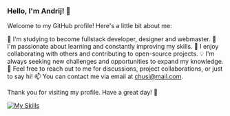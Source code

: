 ### Hello, I'm Andrij! 👋
Welcome to my GitHub profile! Here's a little bit about me:

🔭 I'm studying to become fullstack developer, designer and webmaster.
🌱 I'm passionate about learning and constantly improving my skills.
👯 I enjoy collaborating with others and contributing to open-source projects.
💡 I'm always seeking new challenges and opportunities to expand my knowledge.
💬 Feel free to reach out to me for discussions, project collaborations, or just to say hi!
📫 You can contact me via email at chusi@mail.com.

Thank you for visiting my profile. Have a great day! 🌟

[![My Skills](https://skillicons.dev/icons?i=js,html,css,bootstrap,github,vscode,webflow,wordpress,ai,figma,react,nodejs&perline=4)](https://skillicons.dev)
<!--
**fairycreator/fairycreator** is a ✨ _special_ ✨ repository because its `README.md` (this file) appears on your GitHub profile.

Here are some ideas to get you started:

- 🔭 I’m currently working on ...
- 🌱 I’m currently learning ...
- 👯 I’m looking to collaborate on ...
- 🤔 I’m looking for help with ...
- 💬 Ask me about ...
- 📫 How to reach me: ...
- 😄 Pronouns: ...
- ⚡ Fun fact: ...
-->

